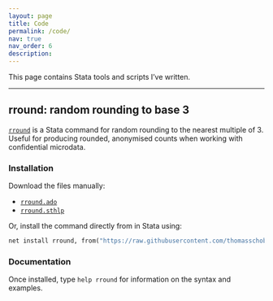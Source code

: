 ```yaml
---
layout: page
title: Code
permalink: /code/
nav: true
nav_order: 6
description:
---
```


This page contains Stata tools and scripts I’ve written.

---

## rround: random rounding to base 3

[`rround`](https://github.com/thomasschober/rround) is a Stata command for random rounding to the nearest multiple of 3. Useful for producing rounded, anonymised counts when 
working with confidential microdata. 


### Installation

Download the files manually:
  - [`rround.ado`](https://raw.githubusercontent.com/thomasschober/rround/main/rround.ado)
  - [`rround.sthlp`](https://raw.githubusercontent.com/thomasschober/rround/main/rround.sthlp)

Or, install the command directly from in Stata using:

```stata
net install rround, from("https://raw.githubusercontent.com/thomasschober/rround/main/")
```

### Documentation

Once installed, type `help rround` for information on the syntax and examples.